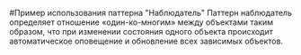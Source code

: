 #Пример использования паттерна "Наблюдатель"
Паттерн наблюдатель определяет отношение «один-ко-многим» между объектами таким образом, 
что при изменении состояния одного объекта происходит автоматическое оповещение и обновление 
всех зависимых объектов.